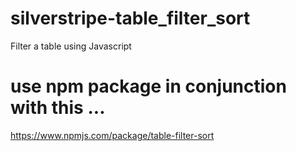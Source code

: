 # silverstripe-table_filter_sort
Filter a table using Javascript

# use npm package in conjunction with this ...
https://www.npmjs.com/package/table-filter-sort
